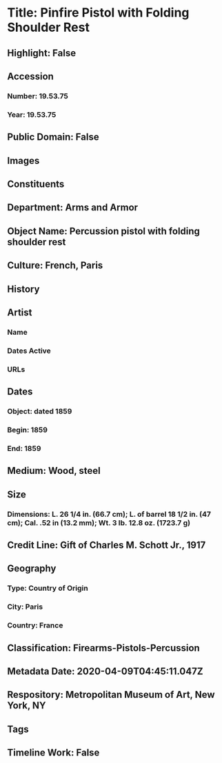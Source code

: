 # Title: Pinfire Pistol with Folding Shoulder Rest
## Highlight: False
## Accession
### Number: 19.53.75
### Year: 19.53.75
## Public Domain: False
## Images
## Constituents
## Department: Arms and Armor
## Object Name: Percussion pistol with folding shoulder rest
## Culture: French, Paris
## History
## Artist
### Name
### Dates Active
### URLs
## Dates
### Object: dated 1859
### Begin: 1859
### End: 1859
## Medium: Wood, steel
## Size
### Dimensions: L. 26 1/4 in. (66.7 cm); L. of barrel 18 1/2 in. (47 cm); Cal. .52 in (13.2 mm); Wt. 3 lb. 12.8 oz. (1723.7 g)
## Credit Line: Gift of Charles M. Schott Jr., 1917
## Geography
### Type: Country of Origin
### City: Paris
### Country: France
## Classification: Firearms-Pistols-Percussion
## Metadata Date: 2020-04-09T04:45:11.047Z
## Respository: Metropolitan Museum of Art, New York, NY
## Tags
## Timeline Work: False